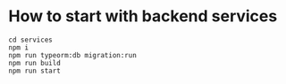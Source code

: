 # How to start with backend services

```
cd services
npm i
npm run typeorm:db migration:run
npm run build
npm run start
```